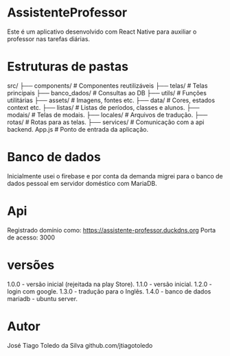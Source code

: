 # AssistenteProfessor

Este é um aplicativo desenvolvido com React Native para auxiliar o professor nas tarefas diárias.

# Estruturas de pastas

src/
├── components/    # Componentes reutilizáveis
├── telas/         # Telas principais
├── banco_dados/   # Consultas ao DB
├── utils/         # Funções utilitárias
├── assets/        # Imagens, fontes etc.
├── data/          # Cores, estados context etc.
├── listas/        # Listas de períodos, classes e alunos.
├── modais/        # Telas de modais.
├── locales/       # Arquivos de tradução.
├── rotas/         # Rotas para as telas.
├── services/      # Comunicação com a api backend.
App.js             # Ponto de entrada da aplicação.

# Banco de dados

Inicialmente usei o firebase e por conta da demanda migrei para o banco de dados pessoal em servidor doméstico com MariaDB.

# Api

Registrado domínio como:
https://assistente-professor.duckdns.org
Porta de acesso: 3000

# versões 
1.0.0 - versão inicial (rejeitada na play Store).
1.1.0 - versão inicial.
1.2.0 - login com google.
1.3.0 - tradução para o Inglês.
1.4.0 - banco de dados mariadb - ubuntu server.

# Autor
José Tiago Toledo da Silva 
github.com/jtiagotoledo
